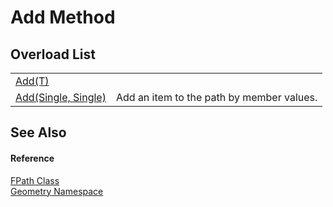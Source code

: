 # Add Method


## Overload List
<table>
<tr>
<td><a href="https://learn.microsoft.com/dotnet/api/system.collections.generic.list-1.add" target="_blank" rel="noopener noreferrer">Add(T)</a></td>
<td> </td></tr>
<tr>
<td><a href="9771fb0e-eb28-931f-d923-73f8d668ed78.md">Add(Single, Single)</a></td>
<td>Add an item to the path by member values.</td></tr>
</table>

## See Also


#### Reference
<a href="08583abf-e5bb-95b5-1976-38e605ebf60b.md">FPath Class</a>  
<a href="eb409b48-e279-bdb4-daf3-3196b72d55a2.md">Geometry Namespace</a>  
